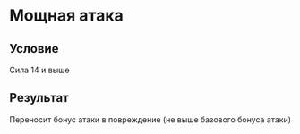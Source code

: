 # Мощная атака
## Условие
Сила 14 и выше
## Результат
Переносит бонус атаки в повреждение (не выше базового бонуса атаки)